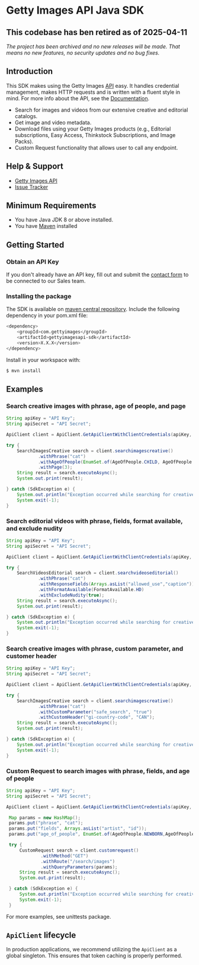 # Getty Images API Java SDK

## This codebase has ben retired as of 2025-04-11

_The project has been archived and no new releases will be made. That means no 
new features, no security updates and no bug fixes._

## Introduction
This SDK makes using the Getty Images [API](http://developers.gettyimages.com) easy. It handles credential management, makes HTTP requests and is written with a fluent style in mind. For more info about the API, see the [Documentation](https://developers.gettyimages.com/api/).

* Search for images and videos from our extensive creative and editorial catalogs.
* Get image and video metadata.
* Download files using your Getty Images products (e.g., Editorial subscriptions, Easy Access, Thinkstock Subscriptions, and Image Packs).
* Custom Request functionality that allows user to call any endpoint.

## Help & Support

* [Getty Images API](http://developers.gettyimages.com/)
* [Issue Tracker](https://github.com/gettyimages/gettyimages-api_java/issues)

## Minimum Requirements

* You have Java JDK 8 or above installed.
* You have [Maven](https://maven.apache.org/) installed

## Getting Started

### Obtain an API Key

If you don't already have an API key, fill out and submit the [contact form](http://engage.gettyimages.com/api-contact) to be connected to our Sales team.

### Installing the package

The SDK is available on [maven central repository](https://search.maven.org/). 
Include the following dependency in your pom.xml file:
```sh
<dependency>
    <groupId>com.gettyimages</groupId>
    <artifactId>gettyimagesapi-sdk</artifactId>
    <version>X.X.X</version>
</dependency>
```

Install in your workspace with:
```sh
$ mvn install
```

## Examples

### Search creative images with phrase, age of people, and page

```java
String apiKey = "API Key";
String apiSecret = "API Secret";

ApiClient client = ApiClient.GetApiClientWithClientCredentials(apiKey, apiSecret);

try {
    SearchImagesCreative search = client.searchimagescreative()
            .withPhrase("cat")
            .withAgeOfPeople(EnumSet.of(AgeOfPeople.CHILD, AgeOfPeople.BABY,AgeOfPeople.ADULT))
            .withPage(3);
    String result = search.executeAsync();
    System.out.print(result);

} catch (SdkException e) {
    System.out.println("Exception occurred while searching for creative images: " + e.getLocalizedMessage());
    System.exit(-1);
}
```

### Search editorial videos with phrase, fields, format available, and exclude nudity

```java
String apiKey = "API Key";
String apiSecret = "API Secret";

ApiClient client = ApiClient.GetApiClientWithClientCredentials(apiKey, apiSecret);

try {
    SearchVideosEditorial search = client.searchvideoseditorial()
            .withPhrase("cat")
            .withResponseFields(Arrays.asList("allowed_use","caption"))
            .withFormatAvailable(FormatAvailable.HD)
            .withExcludeNudity(true);
    String result = search.executeAsync();
    System.out.print(result);

} catch (SdkException e) {
    System.out.println("Exception occurred while searching for creative images: " + e.getLocalizedMessage());
    System.exit(-1);
}
```

### Search creative images with phrase, custom parameter, and customer header
```java
String apiKey = "API Key";
String apiSecret = "API Secret";

ApiClient client = ApiClient.GetApiClientWithClientCredentials(apiKey, apiSecret);

try {
    SearchImagesCreative search = client.searchimagescreative()
            .withPhrase("cat")
            .withCustomParameter("safe_search", "true")
            .withCustomHeader("gi-country-code", "CAN");
    String result = search.executeAsync();
    System.out.print(result);

} catch (SdkException e) {
    System.out.println("Exception occurred while searching for creative images: " + e.getLocalizedMessage());
    System.exit(-1);
}
```

### Custom Request to search images with phrase, fields, and age of people

```java
String apiKey = "API Key";
String apiSecret = "API Secret";

ApiClient client = ApiClient.GetApiClientWithClientCredentials(apiKey, apiSecret);

 Map params = new HashMap();
 params.put("phrase", "cat");
 params.put("fields", Arrays.asList("artist", "id"));
 params.put("age_of_people", EnumSet.of(AgeOfPeople.NEWBORN,AgeOfPeople.BABY,AgeOfPeople.CHILD));

 try {
     CustomRequest search = client.customrequest()
             .withMethod("GET")
             .withRoute("/search/images")
             .withQueryParameters(params);
     String result = search.executeAsync();
     System.out.print(result);

 } catch (SdkException e) {
     System.out.println("Exception occurred while searching for creative images: " + e.getLocalizedMessage());
     System.exit(-1);
 }
```

For more examples, see unittests package.

## `ApiClient` lifecycle

In production applications, we recommend utilizing the `ApiClient` as a global singleton.  This ensures that token caching is properly performed.
